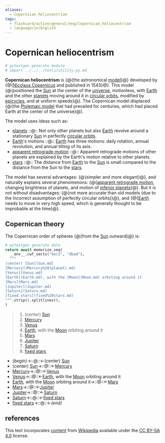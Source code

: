 ```yaml
---
aliases:
  - Copernican heliocentrism
tags:
  - flashcard/active/general/eng/Copernican_heliocentrism
  - language/in/English
---
```


# Copernican heliocentrism

```Python
# pytextgen generate module
# import ../../../tools/utility.py.md
```

__Copernican heliocentrism__ is {@{the astronomical [model](scientific%20modelling.md)}@} developed by {@{[Nicolaus Copernicus](Nicolaus%20Copernicus.md) and published in 1543}@}. This model {@{positioned the [Sun](Sun.md) at the center of the [universe](universe.md), motionless, with [Earth](Earth.md) and the other [planets](planet.md) moving around it in [circular orbits](circular%20orbit.md), modified by [epicycles](deferent%20and%20epicycle.md), and at uniform speeds}@}. The Copernican model displaced {@{the [Ptolemaic model](geocentric%20model.md#Ptolemaic%20model) that had prevailed for centuries, which had placed Earth at the center of the universe}@}. <!--SR:!2025-12-02,349,290!2025-09-29,175,190!2026-12-13,629,310!2026-07-12,521,310-->

The model uses ideas such as:

- [planets](planet.md) ::@:: Not only other planets but also [Earth](Earth.md) revolve around a stationary [Sun](Sun.md) in perfectly [circular orbits](circular%20orbit.md). <!--SR:!2025-09-12,332,361!2025-08-31,320,361-->
- [Earth](Earth.md)'s motions ::@:: [Earth](Earth.md) has three motions: daily rotation, annual revolution, and annual tilting of its axis. <!--SR:!2025-12-14,406,361!2025-07-03,255,341-->
- [apparent retrograde motion](apparent%20retrograde%20motion.md) ::@:: Apparent retrograde motions of other planets are explained by the Earth's motion relative to other planets. <!--SR:!2025-05-02,199,321!2025-06-18,261,341-->
- [stars](star.md) ::@:: The distance from [Earth](Earth.md) to the [Sun](Sun.md) is small compared to the distance from the Sun to the [stars](star.md). <!--SR:!2027-01-01,678,341!2025-11-16,380,361-->

The model has several advantages: {@{simpler and more elegant}@}, and naturally explains several phenomenons: {@{[apparent retrograde motion](apparent%20retrograde%20motion.md), changing brightness of planets, and motion of [inferior planets](inferior%20and%20superior%20planets.md)}@}. But it is not without disadvantages: {@{not more accurate than old models (due to the incorrect assumption of perfectly circular orbits)}@}, and {@{[Earth](Earth.md) needs to move in very high speed, which is generally thought to be improbable at the time}@}. <!--SR:!2025-12-08,401,361!2025-06-21,256,341!2025-06-27,269,341!2025-12-08,401,361-->

## Copernican theory

The Copernican order of spheres {@{from the [Sun](Sun.md) outward}@} is: <!--SR:!2025-06-24,278,330-->

```Python
# pytextgen generate data
return await memorize_seq(
  __env__.cwf_sects("eec3", "dbad"),
  """
(center) [Sun](Sun.md)
[Mercury](Mercury%20(planet).md)
[Venus](Venus.md)
[Earth](Earth.md), with the [Moon](Moon.md) orbiting around it
[Mars](Mars.md)
[Jupiter](Jupiter.md)
[Saturn](Saturn.md)
[fixed stars](fixed%20stars.md)
""".strip().splitlines(),
)
```

<!--pytextgen generate section="eec3"--><!-- The following content is generated at 2024-06-25T18:12:43.051056+08:00. Any edits will be overridden! -->

> 1. (center) [Sun](Sun.md)
> 2. [Mercury](Mercury%20(planet).md)
> 3. [Venus](Venus.md)
> 4. [Earth](Earth.md), with the [Moon](Moon.md) orbiting around it
> 5. [Mars](Mars.md)
> 6. [Jupiter](Jupiter.md)
> 7. [Saturn](Saturn.md)
> 8. [fixed stars](fixed%20stars.md)

<!--/pytextgen-->

<!--pytextgen generate section="dbad"--><!-- The following content is generated at 2024-06-25T18:12:42.995238+08:00. Any edits will be overridden! -->

- _(begin)_→::@::←(center) [Sun](Sun.md) <!--SR:!2025-04-14,222,330!2026-07-11,522,310-->
- (center) [Sun](Sun.md)→::@::←[Mercury](Mercury%20(planet).md) <!--SR:!2025-07-28,304,330!2025-07-25,302,330-->
- [Mercury](Mercury%20(planet).md)→::@::←[Venus](Venus.md) <!--SR:!2025-08-25,174,270!2026-01-14,377,290-->
- [Venus](Venus.md)→::@::←[Earth](Earth.md), with the [Moon](Moon.md) orbiting around it <!--SR:!2025-11-29,346,290!2026-05-18,504,310-->
- [Earth](Earth.md), with the [Moon](Moon.md) orbiting around it→::@::←[Mars](Mars.md) <!--SR:!2027-06-27,824,330!2025-09-27,323,290-->
- [Mars](Mars.md)→::@::←[Jupiter](Jupiter.md) <!--SR:!2025-06-27,278,330!2026-02-22,440,310-->
- [Jupiter](Jupiter.md)→::@::←[Saturn](Saturn.md) <!--SR:!2026-10-07,635,330!2025-06-07,265,330-->
- [Saturn](Saturn.md)→::@::←[fixed stars](fixed%20stars.md) <!--SR:!2025-06-19,274,330!2025-07-17,295,330-->
- [fixed stars](fixed%20stars.md)→::@::←_(end)_ <!--SR:!2025-04-30,235,330!2025-04-19,226,330-->

<!--/pytextgen-->

## references

This text incorporates [content](https://en.wikipedia.org/wiki/Copernican_heliocentrism) from [Wikipedia](Wikipedia.md) available under the [CC BY-SA 4.0](https://creativecommons.org/licenses/by-sa/4.0/) license.
